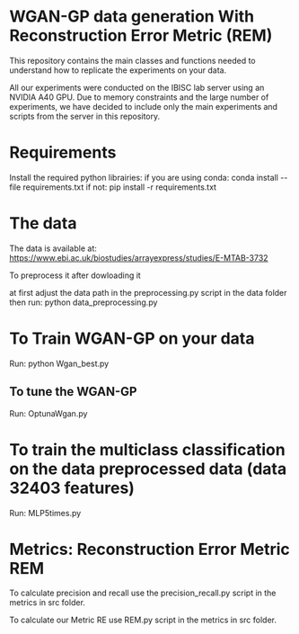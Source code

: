 # WGAN-GP data generation With Reconstruction Error Metric (REM)
This repository contains the main classes and functions needed to understand how to replicate the experiments on your data.

All our experiments were conducted on the IBISC lab server using an NVIDIA A40 GPU. Due to memory constraints and the large number of experiments, we have decided to include only the main experiments and scripts from the server in this repository.

# Requirements
Install the required python librairies:
if you are using conda: conda install --file requirements.txt
if not: pip install -r requirements.txt

# The data
The data is available at:
https://www.ebi.ac.uk/biostudies/arrayexpress/studies/E-MTAB-3732

To preprocess it after dowloading it

at first adjust the data path in the preprocessing.py script in the data folder then run: python data_preprocessing.py 

# To Train WGAN-GP on your data
Run: python Wgan_best.py
## To tune the WGAN-GP 
Run: OptunaWgan.py

# To train the multiclass classification on the data preprocessed data (data 32403 features)
Run: MLP5times.py

# Metrics: Reconstruction Error Metric REM
To calculate precision and recall use the precision_recall.py script in the metrics in src folder.

To calculate our Metric RE use REM.py script in the metrics in src folder.
